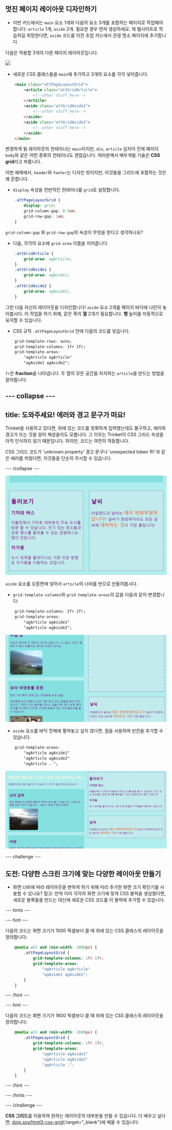 ## 멋진 페이지 레이아웃 디자인하기

+ 이번 카드에서는 `main` 요소 1개와 다음의 요소 3개를 포함하는 페이지로 작업해야 합니다: `article` 1개, `aside` 2개. 필요한 경우 먼저 생성하세요. 제 웹사이트로 학습하길 희망한다면, `aside` 코드를 이전 초밥 카드에서 관광 명소 페이지에 추가합니다. 

다음은 적용할 3개의 다른 페이지 레이아웃입니다.

![](images/cssGridLayouts.png)

+ 새로운 CSS 클래스들을 `main`에 추가하고 3개의 요소를 각각 넣어줍니다.

```html
    <main class="attPageLayoutGrid">
        <article class="attGridArticle">
            <!--other stuff here-->
        </article>
        <aside class="attGridAside1">
            <!--other stuff here-->
        </aside>
        <aside class="attGridAside2">
            <!--other stuff here-->
        </aside>
    </main>
```

변경하게 될 레이아웃의 컨테이너는 `main`이지만, `div`, `article` 심지어 전체 페이지 `body`와 같은 어떤 종류의 컨테이너도 괜찮습니다. 여러분께서 배우게될 기술은 **CSS grid**라고 부릅니다.

이번 예제에서, `header`와 `footer`는 디자인 밖이지만, 이것들을 그리드에 포함하는 것은 꽤 흔합니다.

+ `display` 속성을 전반적인 컨테이너를 `grid`로 설정합니다.

```css
    .attPageLayoutGrid {
        display: grid;
        grid-column-gap: 0.5em;
        grid-row-gap: 1em;
    }
```

`grid-column-gap` 와 `grid-row-gap`의 속성이 무엇을 한다고 생각하나요?

+ 다음, 각각의 요소에 `grid-area` 이름을 지어줍니다. 

```css
    .attGridArticle {
        grid-area: agArticle;
    }
    .attGridAside1 {
        grid-area: agAside1;
    }
    .attGridAside2 {
        grid-area: agAside2;
    }
```

그런 다음 자신의 레이아웃을 디자인합니다! `aside` 요소 2개를 페이지 바닥에 나란히 놓아봅시다. 이 작업을 하기 위해, 같은 폭의 **열** 2개가 필요합니다. **행** 높이를 자동적으로 유지할 수 있습니다.

+ CSS 규칙 `.attPageLayoutGrid` 안에 다음의 코드를 넣습니다.

```css
    grid-template-rows: auto;
    grid-template-columns: 1fr 1fr;
    grid-template-areas: 
        "agArticle agArticle"
        "agAside1 agAside2";
```

`fr`은 **fraction**을 나타냅니다. 두 열의 모든 공간을 차지하는 `article`을 만드는 방법을 알아둡니다.

## \--- collapse \---

## title: 도와주세요! 에러와 경고 문구가 떠요!

Trinket을 사용하고 있다면, 위에 있는 코드를 정확하게 입력했는데도 불구하고, 에러와 경고가 뜨는 것을 알아 채셨을지도 모릅니다. 그 이우는 Trinket이 CSS 그리드 속성을 아직 인식하지 않기 때문입니다. 하지만, 코드는 여전히 작동합니다.

CSS 그리드 코드가 'unknown property' 경고 문구나 'unexpected token 1fr'과 같은 에러를 띄웠다면, 이것들을 단순히 무시할 수 있습니다.

\--- /collapse \---

![aside는 바닥에 나란히 있음.](images/cssGridAsidesAtBottom.png)

`aside` 요소를 오른편에 넣어서 `article`의 너비를 반으로 만들어봅시다.

+ `grid-template-columns`와 `grid-template-areas`의 값을 다음과 같이 변경합니다:

```css
    grid-template-columns: 2fr 1fr;
    grid-template-areas: 
        "agArticle agAside1"
        "agArticle agAside2";
```

![aside는 오른편 아래에 있음.](images/cssGridAsidesOnRight.png)

+ `aside` 요소를 바닥 전체에 펼쳐놓고 싶지 않다면, 점을 사용하여 빈칸을 추가할 수 있습니다. 

```css
    grid-template-areas: 
        "agArticle agAside1"
        "agArticle agAside2"
        "agArticle . ";
```

![aside가 오른편에 있고 펼쳐져 있지 않음.](images/cssGridAsidesTopRight.png)

\--- challenge \---

## 도전: 다양한 스크린 크기에 맞는 다양한 레이아웃 만들기

+ 화면 너비에 따라 레이아웃을 변하게 하기 위해 미리 추가한 화면 크기 확인기를 사용할 수 있나요? 참고: 만약 이미 각각의 화면 크기에 맞게 CSS 블럭을 생성했다면, 새로운 블록들을 만드는 대신에 새로운 CSS 코드를 이 블럭에 추가할 수 있습니다.

\--- hints \---

\--- hint \---

다음의 코드는 화면 크기가 1000 픽셀보다 클 때 위에 있는 CSS 클래스의 레이아웃을 정의합니다:

```css
    @media all and (min-width: 1000px) {
        .attPageLayoutGrid {
            grid-template-columns: 1fr 1fr;
            grid-template-areas: 
                "agArticle agArticle"
                "agAside1 agAside2";
        }
    }  
```

\--- /hint \---

\--- hint \---

다음의 코드는 화면 크기가 1600 픽셀보다 클 때 위에 있는 CSS 클래스의 레이아웃을 정의합니다:

```css
    @media all and (min-width: 1600px) {
        .attPageLayoutGrid {
            grid-template-columns: 1fr 1fr;
            grid-template-areas: 
                "agArticle agAside1"
                "agArticle agAside2"
                "agArticle .";
        }
    }  
```

\--- /hint \---

\--- /hints \---

\--- /challenge \---

**CSS 그리드**를 이용하여 원하는 레이아웃의 대부분을 만들 수 있습니다. 더 배우고 싶다면, [dojo.soy/html3-css-grid](http://dojo.soy/html3-css-grid){:target="_blank"}에 배울 수 있습니다.